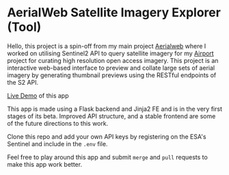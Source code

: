 # AerialWeb Satellite Imagery Explorer (Tool)

Hello, this project is a spin-off from my main project [Aerialweb](https://github.com/demiahmed/aerialweb) where I worked on utilising Sentinel2 API to query satellite imagery for my [Airport](https://metadesignlab.com/demo/aerial) project for curating high resolution open access imagery. This project is an interactive web-based interface to preview and collate large sets of aerial imagery by generating thumbnail previews using the RESTful endpoints of the S2 API.

[Live Demo](https://aerialweb.herokuapp.com) of this app

This app is made using a Flask backend and Jinja2 FE and is in the very first stages of its beta. Improved API structure, and a stable frontend are some of the future directions to this work. 

Clone this repo and add your own API keys by registering on the ESA's Sentinel and include in the `.env` file.

Feel free to play around this app and submit `merge` and `pull` requests to make this app work better. 